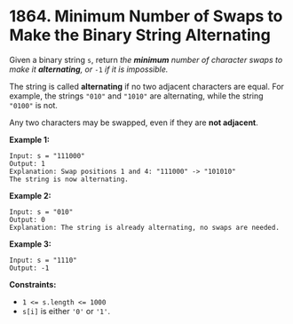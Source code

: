 # 1864. Minimum Number of Swaps to Make the Binary String Alternating

Given a binary string `s`, return *the **minimum** number of character swaps to make it **alternating**, or* `-1` *if it is impossible.*

The string is called **alternating** if no two adjacent characters are equal. For example, the strings `"010"` and `"1010"` are alternating, while the string `"0100"` is not.

Any two characters may be swapped, even if they are **not adjacent**.

 

**Example 1:**

```
Input: s = "111000"
Output: 1
Explanation: Swap positions 1 and 4: "111000" -> "101010"
The string is now alternating.
```

**Example 2:**

```
Input: s = "010"
Output: 0
Explanation: The string is already alternating, no swaps are needed.
```

**Example 3:**

```
Input: s = "1110"
Output: -1
```

 

**Constraints:**

- `1 <= s.length <= 1000`
- `s[i]` is either `'0'` or `'1'`.